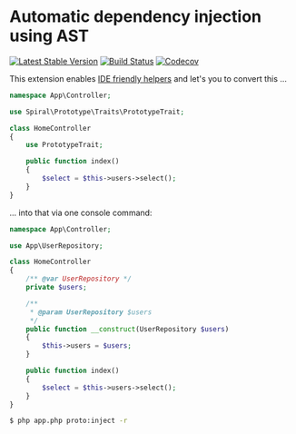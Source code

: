 Automatic dependency injection using AST
================================
[![Latest Stable Version](https://poser.pugx.org/spiral/prototype/version)](https://packagist.org/packages/spiral/prototype)
[![Build Status](https://travis-ci.org/spiral/prototype.svg?branch=master)](https://travis-ci.org/spiral/prototype)
[![Codecov](https://codecov.io/gh/spiral/prototype/branch/master/graph/badge.svg)](https://codecov.io/gh/spiral/prototype/)

This extension enables [IDE friendly helpers](https://user-images.githubusercontent.com/796136/64488784-a04d0a00-d254-11e9-8650-6a25c71bf46c.png) and let's you to convert this ...

```php
namespace App\Controller;

use Spiral\Prototype\Traits\PrototypeTrait;

class HomeController
{
    use PrototypeTrait;

    public function index()
    {
        $select = $this->users->select();
    }
}
```

... into that via one console command:

```php
namespace App\Controller;

use App\UserRepository;

class HomeController
{
    /** @var UserRepository */
    private $users;

    /**
     * @param UserRepository $users
     */
    public function __construct(UserRepository $users)
    {
        $this->users = $users;
    }

    public function index()
    {
        $select = $this->users->select();
    }
}
```

```bash
$ php app.php proto:inject -r
```
